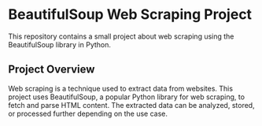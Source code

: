 # BeautifulSoup Web Scraping Project

This repository contains a small project about web scraping using the BeautifulSoup library in Python.

## Project Overview

Web scraping is a technique used to extract data from websites. 
This project uses BeautifulSoup, a popular Python library for web scraping, to fetch and parse HTML content. The extracted data can be analyzed, stored, or processed further depending on the use case.
